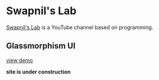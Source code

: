 # Swapnil's Lab
[Swapnil's Lab](https://www.youtube.com/channel/swapnilslab) is a YouTube channel based on programming.

## Glassmorphism UI
[view demo](https://lab-swapnil.github.io/shorts.html)

**site is under construction**
